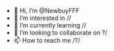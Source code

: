 - 👋 Hi, I’m @NewbuyFFF
- 👀 I’m interested in //
- 🌱 I’m currently learning //
- 💞️ I’m looking to collaborate on ?/
- 📫 How to reach me /?/

<!---
NewbuyFFF/NewbuyFFF is a ✨ special ✨ repository because its `README.md` (this file) appears on your GitHub profile.
You can click the Preview link to take a look at your changes.
--->
